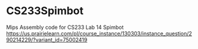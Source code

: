 # CS233Spimbot
Mips Assembly code for CS233 Lab 14 Spimbot
https://us.prairielearn.com/pl/course_instance/130303/instance_question/290214229/?variant_id=75002419
